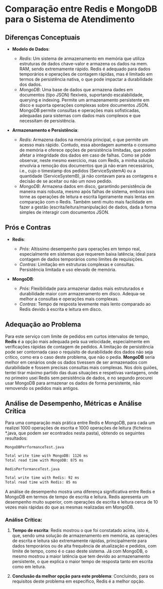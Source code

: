 # Comparação entre Redis e MongoDB para o Sistema de Atendimento

## Diferenças Conceptuais
- **Modelo de Dados**:
    - *Redis*: Um sistema de armazenamento em memória que utiliza estruturas de dados chave-valor e armazena os dados na mem. RAM, sendo extremamente rápido. Redis é adequado para dados temporários e operações de contagem rápidas, mas é limitado em termos de persistência nativa, o que pode impactar a durabilidade dos dados.
    - *MongoDB*: Uma base de dados que armazena dades em documentos (tipo JSON) flexíveis, suportando escalabilidade, querying e indexing. Permite um armazenamento persistente em disco e suporta operações complexas sobre documentos JSON. MongoDB permite consultas e operações mais sofisticadas, adequadas para sistemas com dados mais complexos e que necessitam de persistência.

- **Armazenamento e Persistência**:
  - *Redis*: Armazena dados na memória principal, o que permite um acesso mais rápido. Contudo, essa abordagem aumenta o consumo de memória e oferece opções de persistência limitadas, que podem afetar a integridade dos dados em caso de falhas. Como se pôde observar, neste mesmo exercício, mas com Redis, a minha solução envolvia a remoção dos documentos que já não eram necessários, i.e., cujo o timestamp dos pedidos (ServiceSystemA) ou a quantidade (ServiceSystemB), já não contavam para as contagens e decisão de se aceitar ou não um novo pedido.
  - *MongoDB*: Armazena dados em disco, garantindo persistência de maneira mais robusta, mesmo após falhas de sistema, embora isso torne as operações de leitura e escrita ligeiramente mais lentas em comparação com o Redis. Também senti muito mais facilidade em fazer a gestão (escrita/leitura/manipulação) de dados, dada a forma simples de interagir com documentos JSON.

## Prós e Contras
- **Redis**:
  - *Prós*: Altíssimo desempenho para operações em tempo real, especialmente em sistemas que requerem baixa latência; ideal para contagem de dados temporários como limites de requisições.
  - *Contras*: Limitação em estruturas complexas e consultas. Persistência limitada e uso elevado de memória.
  
- **MongoDB**:
  - *Prós*: Flexibilidade para armazenar dados mais estruturados e durabilidade maior com armazenamento em disco. Adequa-se melhor a consultas e operações mais complexas.
  - *Contras*: Tempo de resposta levemente mais lento comparado ao Redis devido à escrita e leitura em disco.

## Adequação ao Problema
Para este serviço com limite de pedidos em curtos intervalos de tempo, **Redis** é a opção mais adequada pela sua velocidade, especialmente em verificações rápidas de contagem de pedidos. A limitação de persistência pode ser contornada caso o requisito de durabilidade dos dados não seja crítico, como era o caso deste problema, que não o pedia. 
**MongoDB** seria melhor em cenários onde os dados tivessem de ser armazenados com durabilidade e fossem precisas consultas mais complexas.
Nos dois guiões, tentei tirar máximo partido das duas situações e respetivas vantagens, onde no primeiro usei Redis sem persistência de dados, e no segundo procurei usar MongoDB para armazenar os dados de forma persistente, não removendo os pedidos mais antigos.

## Análise de Desempenho, Métricas e Análise Crítica

Para uma comparação mais prática entre Redis e MongoDB, para cada um realizei 1000 operações de escrita e 1000 operações de leitura (ficheiros *.java, que podem ser econtrados nesta pasta), obtendo os seguintes resultados:

`MongoDBPerformanceTest.java`
```bash
Total write time with MongoDB: 1126 ms
Total read time with MongoDB: 875 ms
```

`RedisPerformanceTest.java`
```bash
Total write time with Redis: 92 ms
Total read time with Redis: 85 ms
```

A análise de desempenho mostra uma diferença significativa entre Redis e MongoDB em termos de tempo de escrita e leitura. Redis apresenta um desempenho muito superior, com operações de escrita e leitura cerca de 10 vezes mais rápidas do que as mesmas realizadas em MongoDB. 

### Análise Crítica:
1. **Tempo de escrita**: Redis mostrou o que foi constatado acima, isto é, que, sendo uma solução de armazenamento em memória, as operações de escrita e leitura são extremamente rápidas, principalmente para dados temporários ou de alta frequência de atualização e pedidos, com limite de tempo, como é o caso deste sistema. Já com MongoDB, o mesmo mostrou a maior latência que tem devido ao armazenamento persistente, o que explica o maior tempo de resposta tanto em escrita como em leitura.

2. **Conclusão da melhor opção para este problema**: Concluindo, para os requisitos deste problema em específico, Redis é a melhor opção.


